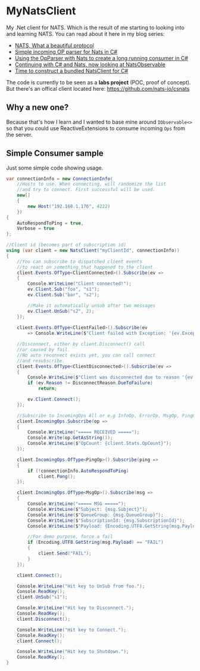 # MyNatsClient
My .Net client for NATS. Which is the result of me starting to looking into and learning NATS. You can read about it here in my blog series:

* [NATS, What a beautiful protocol](http://danielwertheim.se/nats-what-a-beautiful-protocol/)
* [Simple incoming OP parser for Nats in C#](http://danielwertheim.se/simple-incoming-op-parser-for-nats-in-c/)
* [Using the OpParser with Nats to create a long running consumer in C#](http://danielwertheim.se/using-the-opparser-with-nats-to-create-a-long-running-consumer-in-c/)
* [Continuing with C# and Nats, now looking at NatsObservable](http://danielwertheim.se/continuing-with-c-and-nats-now-looking-at-natsobservable/)
* [Time to construct a bundled NatsClient for C#](http://danielwertheim.se/time-to-construct-a-bundled-natsclient-for-csharp/)

The code is currently to be seen as a **labs project** (POC, proof of concept). But there's an offical client located here: https://github.com/nats-io/csnats

## Why a new one?
Because that's how I learn and I wanted to base mine around `IObservable<>` so that you could use ReactiveExtensions to consume incoming `Ops` from the server.

## Simple Consumer sample
Just some simple code showing usage.

```csharp
var connectionInfo = new ConnectionInfo(
    //Hosts to use. When connecting, will randomize the list
    //and try to connect. First successful will be used.
    new[]
    {
        new Host("192.168.1.176", 4222)
    })
{
    AutoRespondToPing = true,
    Verbose = true
};

//Client id (becomes part of subscription id)
using (var client = new NatsClient("myClientId", connectionInfo))
{
    //You can subscribe to dispatched client events
    //to react on something that happened to the client
    client.Events.OfType<ClientConnected>().Subscribe(ev =>
    {
        Console.WriteLine("Client connected!");
        ev.Client.Sub("foo", "s1");
        ev.Client.Sub("bar", "s2");

        //Make it automatically unsub after two messages
        ev.Client.UnSub("s2", 2);
    });
    
    client.Events.OfType<ClientFailed>().Subscribe(ev
        => Console.WriteLine($"Client failed with Exception: '{ev.Exception}'.");

    //Disconnect, either by client.Disconnect() call
    //or caused by fail.
    //No auto reconnect exists yet, you can call connect
    //and resubscribe.
    client.Events.OfType<ClientDisconnected>().Subscribe(ev =>
    {
        Console.WriteLine($"Client was disconnected due to reason '{ev.Reason}'");
        if (ev.Reason != DisconnectReason.DueToFailure)
            return;

        ev.Client.Connect();        
    });

    //Subscribe to IncomingOps All or e.g InfoOp, ErrorOp, MsgOp, PingOp, PongOp.
    client.IncomingOps.Subscribe(op =>
    {
        Console.WriteLine("===== RECEIVED =====");
        Console.Write(op.GetAsString());
        Console.WriteLine($"OpCount: {client.Stats.OpCount}");
    });

    client.IncomingOps.OfType<PingOp>().Subscribe(ping =>
    {
        if (!connectionInfo.AutoRespondToPing)
            client.Pong();
    });

    client.IncomingOps.OfType<MsgOp>().Subscribe(msg =>
    {
        Console.WriteLine("===== MSG =====");
        Console.WriteLine($"Subject: {msg.Subject}");
        Console.WriteLine($"QueueGroup: {msg.QueueGroup}");
        Console.WriteLine($"SubscriptionId: {msg.SubscriptionId}");
        Console.WriteLine($"Payload: {Encoding.UTF8.GetString(msg.Payload)}");

        //For demo purpose, force a fail
        if (Encoding.UTF8.GetString(msg.Payload) == "FAIL")
        {
            client.Send("FAIL");
        }
    });

    client.Connect();

    Console.WriteLine("Hit key to UnSub from foo.");
    Console.ReadKey();
    client.UnSub("s1");

    Console.WriteLine("Hit key to Disconnect.");
    Console.ReadKey();
    client.Disconnect();

    Console.WriteLine("Hit key to Connect.");
    Console.ReadKey();
    client.Connect();

    Console.WriteLine("Hit key to Shutdown.");
    Console.ReadKey();
}
```
